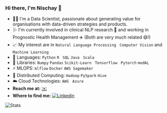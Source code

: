 ### Hi there, I'm Nischay 👋 

- 👨‍🎓 I'm a Data Scientist, passionate about generating value for organisations with data-driven strategies and products.
- 🩺 I'm currently involved in clinical NLP research :hospital: and working in Prognostic Health Management ✈️ (Both are very much related 😄!)
- :chart_with_upwards_trend: My interest are in ```Natural Language Processing```  ``` Computer Vision``` and  ```Machine Learning```
- :toolbox: Languages:  ```Python```   ``` R ```  ``` SQL```  ```Java```  ``` Scala```
- :rocket: Libraries:  ```Numpy```  ```Pandas```  ```Scikit-Learn```  ``` Tensorflow```  ``` Pytorch```   ```modAL```
- ⚡ MLOPS:  ```mlflow```  ```Docker``` ```AWS Sagemaker```
- 🐘 Distributed Computing: ```Hadoop```  ```PySpark```  ```Hive```
- ☁️ Cloud Technologies: ```AWS```   ``` Azure```
-  **Reach me at:** [:envelope:](mailto:nischaybikramthapa14@gmail.com)
-  **Where to find me:** [![Linkedin](https://i.stack.imgur.com/gVE0j.png)](https://www.linkedin.com/in/nischaythapa/)

<!--
**nischaybikramthapa/nischaybikramthapa** is a ✨ _special_ ✨ repository because its `README.md` (this file) appears on your GitHub profile.
-->
<!--
- 🔭 I’m a Data Scientist
- 🌱 I’m currently
- 👯 I’m looking to collaborate on ...
- 🤔 I’m looking for help with ...
- 💬 Ask me about ...
- 📫 How to reach me: ...
- 😄 Pronouns: He/Him
- Fun fact: ...
-->
![Stats](https://github-readme-stats.vercel.app/api?username=nischaybikramthapa&count_private=true&show_icons=true&theme=dark&hide_rank=false)

